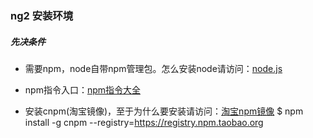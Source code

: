 ### ng2 安装环境

##### 先决条件

* 需要npm，node自带npm管理包。怎么安装node请访问：[node.js](http://nodejs.cn/)

* npm指令入口：[npm指令大全](http://www.cnblogs.com/PeunZhang/p/5553574.html)

* 安装cnpm(淘宝镜像)，至于为什么要安装请访问：[淘宝npm镜像](https://npm.taobao.org/)
        $ npm install -g cnpm --registry=https://registry.npm.taobao.org
